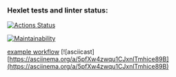 ### Hexlet tests and linter status:

[![Actions Status](https://github.com/korpeev/frontend-project-lvl1/workflows/hexlet-check/badge.svg)](https://github.com/korpeev/frontend-project-lvl1/actions)

[![Maintainability](https://api.codeclimate.com/v1/badges/a99a88d28ad37a79dbf6/maintainability)](https://codeclimate.com/github/codeclimate/codeclimate/maintainability)

[example workflow](https://github.com/korpeev/frontend-project-lvl1/workflows/eslint-check/badge.svg)
[![asciicast][https://asciinema.org/a/5pfXw4zwqu1CJxnlTmhice89B](https://asciinema.org/a/5pfXw4zwqu1CJxnlTmhice89B)

